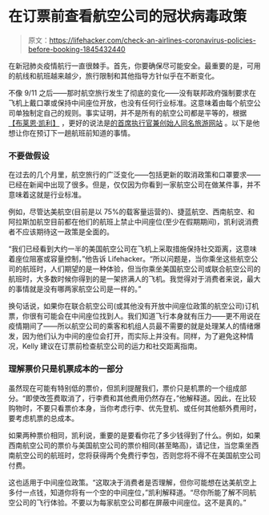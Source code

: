 # 在订票前查看航空公司的冠状病毒政策

> 原文：<https://lifehacker.com/check-an-airlines-coronavirus-policies-before-booking-1845432440>

在新冠肺炎疫情航行一直很棘手。首先，你要确保尽可能安全。最重要的是，可用的航线和航班越来越少，旅行限制和其他指导方针似乎在不断变化。



不像 9/11 之后——那时航空旅行发生了彻底的变化——没有联邦政府强制要求在飞机上戴口罩或保持中间座位开放，也没有任何行业标准。这意味着由每个航空公司单独制定自己的规则。事实证明，并不是所有的航空公司都是平等的，根据 [【布莱恩·凯利】](https://thepointsguy.com/author/the-points-guy) ，更好的说法是[](https://lifehacker.com/im-brian-kelly-the-points-guy-and-this-is-how-i-work-1839645518)[的首席执行官兼创始人同名旅游网站](https://thepointsguy.com) 。以下是他想让你在预订下一趟航班前知道的事情。

### 不要做假设

在过去的几个月里，航空旅行的广泛变化——包括更新的取消政策和口罩要求——已经在新闻中出现了很多。但是，仅仅因为你看到一家航空公司在做某件事，并不意味着这就是行业标准。

例如，尽管达美航空(目前是以 75%的载客量运营的)、捷蓝航空、西南航空、和阿拉斯加航空目前都在他们的航班上禁止中间座位(至少在假期期间)，凯利说消费者不应该期待这一政策是全面的。

“我们已经看到大约一半的美国航空公司在飞机上采取措施保持社交距离，这意味着座位阻塞或容量控制，”他告诉 Lifehacker。“所以问题是，当你乘坐这些航空公司的航班时，人们期望的是一种体验，但当你乘坐美国航空公司或联合航空公司的航班时，大多数时候你得到的是一架挤满人的飞机。我觉得对于消费者来说，最大的事情就是没有哪两家航空公司是一样的。”

换句话说，如果你在联合航空公司(或其他没有开放中间座位政策的航空公司)订机票，你很有可能会在中间座位找到人。我们知道飞行本身就有压力——更不用说在疫情期间了——所以航空公司的乘客和机组人员最不需要的就是处理某人的情绪爆发，因为他们认为中间的座位会打开，而实际上并没有。同样，为了避免这种情况，Kelly 建议在订票前检查航空公司的运力和社交距离指南。

### 理解票价只是机票成本的一部分

虽然现在可能有特别低的票价，但凯利提醒我们，票价只是机票的一个组成部分。“即使改签费取消了，行李费和其他费用仍然存在，”他解释道。因此，在比较购物时，不要只看票价本身，当你考虑行李、优先登机、或任何其他额外费用时，要考虑机票的总成本。

如果两种票价相同，凯利说，重要的是要看你花了多少钱得到了什么。例如，如果西南航空公司的票价与美国航空公司的票价相同(甚至略高)，请记住，当您乘坐西南航空公司的航班时，您将获得两个免费行李包，否则您将不得不在美国航空公司付费。

这也适用于中间座位政策。“这取决于消费者是否理解，但你可能想在达美航空上多付一点钱，知道你将有一个空的中间座位，”凯利解释道。“尽你所能了解不同航空公司的飞行体验。不要以为每家航空公司都在屏蔽中间座位。这不是真的。”